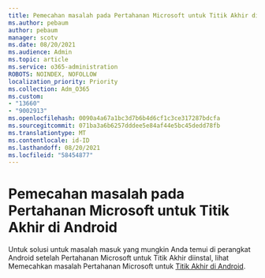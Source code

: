 ```yaml
---
title: Pemecahan masalah pada Pertahanan Microsoft untuk Titik Akhir di Android
ms.author: pebaum
author: pebaum
manager: scotv
ms.date: 08/20/2021
ms.audience: Admin
ms.topic: article
ms.service: o365-administration
ROBOTS: NOINDEX, NOFOLLOW
localization_priority: Priority
ms.collection: Adm_O365
ms.custom:
- "13660"
- "9002913"
ms.openlocfilehash: 0090a4a67a1bc3d7b6b4d6cf1c3ce317287bdcfa
ms.sourcegitcommit: 071ba3a6b6257dddee5e84af44e5bc45dedd78fb
ms.translationtype: MT
ms.contentlocale: id-ID
ms.lasthandoff: 08/20/2021
ms.locfileid: "58454877"
---
```

# <a name="troubleshooting-issues-on-microsoft-defender-for-endpoint-on-android"></a>Pemecahan masalah pada Pertahanan Microsoft untuk Titik Akhir di Android

Untuk solusi untuk masalah masuk yang mungkin Anda temui di perangkat Android setelah Pertahanan Microsoft untuk Titik Akhir diinstal, lihat Memecahkan masalah Pertahanan Microsoft untuk [Titik Akhir di Android](https://docs.microsoft.com/microsoft-365/security/defender-endpoint/android-support-signin).

